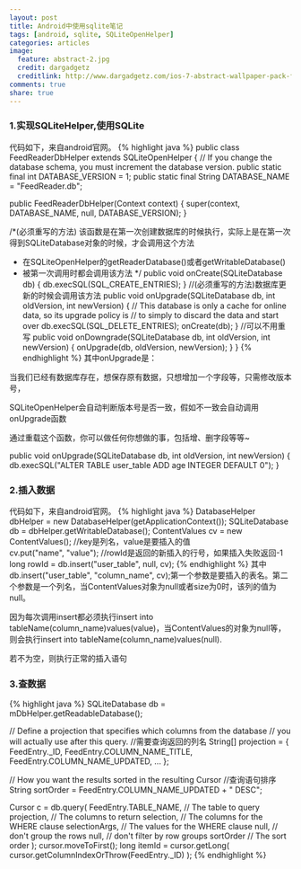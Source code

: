 ```yaml
---
layout: post
title: Android中使用sqlite笔记
tags: [android, sqlite, SQLiteOpenHelper]
categories: articles
image:
  feature: abstract-2.jpg
  credit: dargadgetz
  creditlink: http://www.dargadgetz.com/ios-7-abstract-wallpaper-pack-for-iphone-5-and-ipod-touch-retina/
comments: true
share: true
---
```



### 1.实现SQLiteHelper,使用SQLite

代码如下，来自android官网。
{% highlight java %}
public class FeedReaderDbHelper extends SQLiteOpenHelper {
// If you change the database schema, you must increment the database version.
public static final int DATABASE_VERSION = 1;
public static final String DATABASE_NAME = "FeedReader.db";

public FeedReaderDbHelper(Context context) {
    super(context, DATABASE_NAME, null, DATABASE_VERSION);
}

/*(必须重写的方法)
该函数是在第一次创建数据库的时候执行，实际上是在第一次得到SQLiteDatabase对象的时候，才会调用这个方法
* 在SQLiteOpenHelper的getReaderDatabase()或者getWritableDatabase()
* 被第一次调用时都会调用该方法
*/
public void onCreate(SQLiteDatabase db) {
    db.execSQL(SQL_CREATE_ENTRIES);
}
//(必须重写的方法)数据库更新的时候会调用该方法
 public void onUpgrade(SQLiteDatabase db, int oldVersion, int newVersion) {
    // This database is only a cache for online data, so its upgrade policy is
    // to simply to discard the data and start over
    db.execSQL(SQL_DELETE_ENTRIES);
    onCreate(db);
}
//可以不用重写
public void onDowngrade(SQLiteDatabase db, int oldVersion, int newVersion) {
    onUpgrade(db, oldVersion, newVersion);
}
}
{% endhighlight %}
其中onUpgrade是：

当我们已经有数据库存在，想保存原有数据，只想增加一个字段等，只需修改版本号，

SQLiteOpenHelper会自动判断版本号是否一致，假如不一致会自动调用onUpgrade函数

通过重载这个函数，你可以做任何你想做的事，包括增、删字段等等~

public void onUpgrade(SQLiteDatabase db, int oldVersion, int newVersion) {
db.execSQL("ALTER TABLE user_table ADD age INTEGER DEFAULT 0");
}

### 2.插入数据

代码如下，来自android官网。
{% highlight java %}
DatabaseHelper dbHelper = new DatabaseHelper(getApplicationContext());
SQLiteDatabase db = dbHelper.getWritableDatabase();
ContentValues cv = new ContentValues();
//key是列名，value是要插入的值                
cv.put("name", "value");
//rowId是返回的新插入的行号，如果插入失败返回-1
long rowId = db.insert("user_table", null, cv);
{% endhighlight %}
其中db.insert("user_table", "column_name", cv);第一个参数是要插入的表名。第二个参数是一个列名，当ContentValues对象为null或者size为0时，该列的值为null。

因为每次调用insert都必须执行insert into tableName(column_name)values(value)，当ContentValues的对象为null等，则会执行insert into tableName(column_name)values(null).

若不为空，则执行正常的插入语句

### 3.查数据 
{% highlight java %}
SQLiteDatabase db = mDbHelper.getReadableDatabase();

// Define a projection that specifies which columns from the database
// you will actually use after this query.
//需要查询返回的列名
String[] projection = {
    FeedEntry._ID,
    FeedEntry.COLUMN_NAME_TITLE,
    FeedEntry.COLUMN_NAME_UPDATED,
    ...
    };

// How you want the results sorted in the resulting Cursor
//查询语句排序
String sortOrder =
    FeedEntry.COLUMN_NAME_UPDATED + " DESC";

Cursor c = db.query(
    FeedEntry.TABLE_NAME,  // The table to query
    projection,                               // The columns to return
    selection,                                // The columns for the WHERE clause
    selectionArgs,                            // The values for the WHERE clause
    null,                                     // don't group the rows
    null,                                     // don't filter by row groups
    sortOrder                                 // The sort order
    );
cursor.moveToFirst();
long itemId = cursor.getLong(
    cursor.getColumnIndexOrThrow(FeedEntry._ID)
);
{% endhighlight %}
